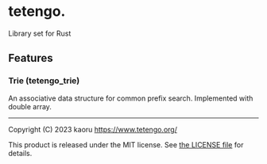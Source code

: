tetengo.
========

Library set for Rust

Features
--------

### Trie (tetengo_trie)

An associative data structure for common prefix search.
Implemented with double array.

---

Copyright (C) 2023 kaoru  <https://www.tetengo.org/>

This product is released under the MIT license.
See [the LICENSE
file](https://github.com/tetengo/tetengo.rs/blob/main/LICENSE) for details.
